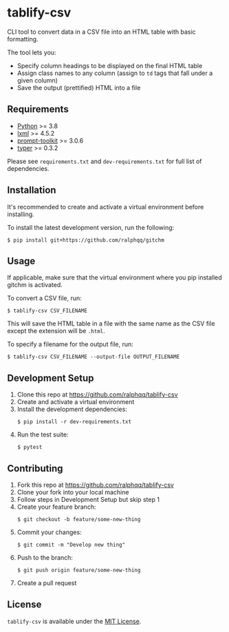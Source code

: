 # tablify-csv
CLI tool to convert data in a CSV file into an HTML table with basic formatting.

The tool lets you:

- Specify column headings to be displayed on the final HTML table
- Assign class names to any column (assign to `td` tags that fall under a given column)
- Save the output (prettified) HTML into a file

## Requirements
- [Python](https://www.python.org/downloads/release/python-380/) >= 3.8
- [lxml](https://lxml.de/) >= 4.5.2
- [prompt-toolkit](https://github.com/prompt-toolkit/python-prompt-toolkit) >= 3.0.6
- [typer](https://github.com/tiangolo/typer-cli) >= 0.3.2

Please see `requirements.txt` and `dev-requirements.txt` for full list of dependencies.

## Installation
It's recommended to create and activate a virtual environment before installing.

To install the latest development version, run the following:

```console
$ pip install git+https://github.com/ralphqq/gitchm
```

## Usage
If applicable, make sure that the virtual environment where you pip installed gitchm is activated.

To convert a CSV file, run:

```console
$ tablify-csv CSV_FILENAME
```

This will save the HTML table in a file with the same name as the CSV file except the extension will be `.html`.

To specify a filename for the output file, run:

```console
$ tablify-csv CSV_FILENAME --output-file OUTPUT_FILENAME
```

## Development Setup
1. Clone this repo at https://github.com/ralphqq/tablify-csv
2. Create and activate a virtual environment
3. Install the development dependencies:
    ```console
    $ pip install -r dev-requirements.txt
    ```
4. Run the test suite:
    ```console
    $ pytest
    ```

## Contributing
1. Fork this repo at https://github.com/ralphqq/tablify-csv
2. Clone your fork into your local machine
3. Follow steps in Development Setup but skip step 1
4. Create your feature branch:
    ```console
    $ git checkout -b feature/some-new-thing
    ```
5. Commit your changes:
    ```console
    $ git commit -m "Develop new thing"
    ```
6. Push to the branch:
    ```console
    $ git push origin feature/some-new-thing
    ```
7. Create a pull request

## License
`tablify-csv` is available under the [MIT License](https://opensource.org/licenses/MIT).
